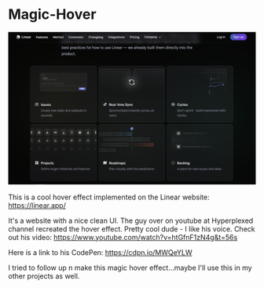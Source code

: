 # Magic-Hover
![Linear website screnshot](Linear-snap.PNG)

This is a cool hover effect implemented on the Linear website: https://linear.app/

It's a website with a nice clean UI. The guy over on youtube at Hyperplexed channel recreated the hover effect. Pretty cool dude - I like his voice. 
Check out his video: https://www.youtube.com/watch?v=htGfnF1zN4g&t=56s

Here is a link to his CodePen: https://cdpn.io/MWQeYLW

I tried to follow up n make this magic hover effect...maybe I'll use this in my other projects as well.
